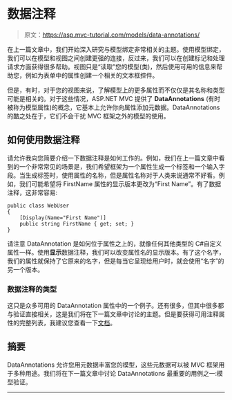 # 数据注释

> 原文：<https://asp.mvc-tutorial.com/models/data-annotations/>

在上一篇文章中，我们开始深入研究与模型绑定非常相关的主题。使用模型绑定，我们可以在模型和视图之间创建更强的连接，反过来，我们可以在创建标记和处理请求方面获得很多帮助。视图只是“读取”您的模型(类)，然后使用可用的信息来帮助您，例如为表单中的属性创建一个相关的文本框控件。

但是，有时，对于您的视图来说，了解模型上的更多属性而不仅仅是其名称和类型可能是相关的。对于这些情况，ASP.NET MVC 提供了 **DataAnnotations** (有时被称为模型属性)的概念，它基本上允许你向属性添加元数据。DataAnnotations 的酷之处在于，它们不会干扰 MVC 框架之外的模型的使用。

## 如何使用数据注释

请允许我向您简要介绍一下数据注释是如何工作的。例如，我们在上一篇文章中看到的一个非常常见的场景是，我们希望框架为一个属性生成一个标签和一个输入字段。当生成标签时，使用属性的名称，但是属性名称对于人类来说通常不好看。例如，我们可能希望将 FirstName 属性的显示版本更改为“First Name”。有了数据注释，这非常容易:

```
public class WebUser
{
    [Display(Name="First Name")]
    public string FirstName { get; set; }
}
```

请注意 DataAnnotation 是如何位于属性之上的，就像任何其他类型的 C#自定义属性一样。使用**显示**数据注释，我们可以改变属性名的显示版本。有了这个名字，我们的属性就保持了它原来的名字，但是每当它呈现给用户时，就会使用“名字”的另一个版本。

<input type="hidden" name="IL_IN_ARTICLE">

### 数据注释的类型

这只是众多可用的 DataAnnotation 属性中的一个例子。还有很多，但其中很多都与验证直接相关，这是我们将在下一篇文章中讨论的主题。但是要获得可用注释属性的完整列表，我建议您查看一下[文档](https://docs.microsoft.com/en-us/dotnet/api/system.componentmodel.dataannotations)。

## 摘要

DataAnnotations 允许您用元数据丰富您的模型，这些元数据可以被 MVC 框架用于多种用途。我们将在下一篇文章中讨论 DataAnnotations 最重要的用例之一:模型验证。

* * *